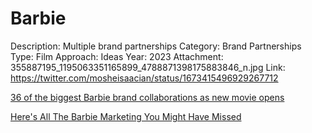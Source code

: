 # Barbie

Description: Multiple brand partnerships
Category: Brand Partnerships
Type: Film
Approach: Ideas
Year: 2023
Attachment: 355887195_1195063351165899_4788871398175883846_n.jpg
Link: https://twitter.com/mosheisaacian/status/1673415496929267712

[36 of the biggest Barbie brand collaborations as new movie opens](https://www.indy100.com/lifestyle/barbie-new-movie-big-brand-collaborations-2662321024)

[Here's All The Barbie Marketing You Might Have Missed](https://notion.online/the-barbie-marketing-you-might-have-missed/)